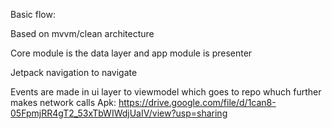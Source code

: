 Basic flow:

Based on mvvm/clean architecture

Core module is the data layer and app module is presenter

Jetpack navigation to navigate


Events are made in ui layer to viewmodel which goes to repo whuch further makes network calls
Apk: https://drive.google.com/file/d/1can8-05FpmjRR4gT2_53xTbWIWdjUaIV/view?usp=sharing


